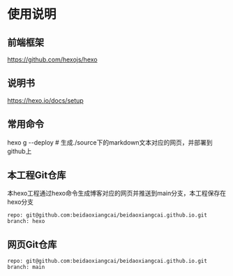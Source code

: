 # 使用说明

## 前端框架
https://github.com/hexojs/hexo

## 说明书
https://hexo.io/docs/setup

## 常用命令
hexo g --deploy # 生成./source下的markdown文本对应的网页，并部署到github上

## 本工程Git仓库
本hexo工程通过hexo命令生成博客对应的网页并推送到main分支，本工程保存在hexo分支
```shell
repo: git@github.com:beidaoxiangcai/beidaoxiangcai.github.io.git
branch: hexo
```

## 网页Git仓库

```shell
repo: git@github.com:beidaoxiangcai/beidaoxiangcai.github.io.git
branch: main
```



